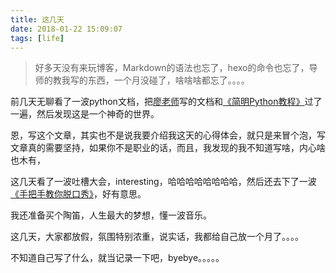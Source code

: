 ```yaml
---
title: 这几天
date: 2018-01-22 15:09:07
tags: [life]
---
```

>好多天没有来玩博客，Markdown的语法也忘了，hexo的命令也忘了，导师的教我写的东西，一个月没碰了，啥啥啥都忘了。。。。

前几天无聊看了一波python文档，把[廖老师](https://www.liaoxuefeng.com/wiki/0014316089557264a6b348958f449949df42a6d3a2e542c000)写的文档和[《简明Python教程》](http://vdisk.weibo.com/s/BE2Z8B94-5w97)过了一遍，然后发现这是一个神奇的世界。

恩，写这个文章，其实也不是说我要介绍我这天的心得体会，就只是来冒个泡，写文章真的需要坚持，如果你不是职业的话，而且，我发现的我不知道写啥，内心啥也木有，

这几天看了一波吐槽大会，interesting，哈哈哈哈哈哈哈哈，然后还去下了一波[《手把手教你脱口秀》](https://tieba.baidu.com/p/5326039455?red_tag=1628684649)，好有意思。

我还准备买个陶笛，人生最大的梦想，懂一波音乐。

这几天，大家都放假，氛围特别浓重，说实话，我都给自己放一个月了。。。。

不知道自己写了什么，就当记录一下吧，byebye。。。。。
